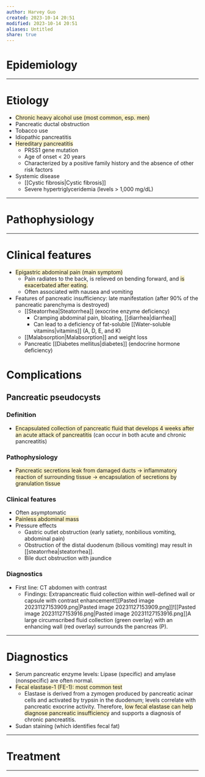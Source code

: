 ```yaml
---
author: Harvey Guo
created: 2023-10-14 20:51
modified: 2023-10-14 20:51
aliases: Untitled
share: true
---
```

# Epidemiology


---
# Etiology
- <span style="background:rgba(240, 200, 0, 0.2)">Chronic heavy alcohol use (most common, esp. men)</span>
- Pancreatic ductal obstruction
- Tobacco use
- Idiopathic pancreatitis
- <span style="background:rgba(240, 200, 0, 0.2)">Hereditary pancreatitis</span>
	- PRSS1 gene mutation
	- Age of onset < 20 years
	- Characterized by a positive family history and the absence of other risk factors
- Systemic disease
	- [[Cystic fibrosis|Cystic fibrosis]]
	- Severe hypertriglyceridemia (levels > 1,000 mg/dL)

---
# Pathophysiology


---
# Clinical features
- <span style="background:rgba(240, 200, 0, 0.2)">Epigastric abdominal pain (main symptom) </span>
	- Pain radiates to the back, is relieved on bending forward, and <span style="background:rgba(240, 200, 0, 0.2)">is exacerbated after eating.</span>
	- Often associated with nausea and vomiting
- Features of pancreatic insufficiency: late manifestation (after 90% of the pancreatic parenchyma is destroyed) 
	- [[Steatorrhea|Steatorrhea]] (exocrine enzyme deficiency)
		- Cramping abdominal pain, bloating, [[diarrhea|diarrhea]]
		- Can lead to a deficiency of fat-soluble [[Water-soluble vitamins|vitamins]] (A, D, E, and K)
	- [[Malabsorption|Malabsorption]] and weight loss 
	- Pancreatic [[Diabetes mellitus|diabetes]] (endocrine hormone deficiency) 
# Complications
## Pancreatic pseudocysts
### Definition
- <span style="background:rgba(240, 200, 0, 0.2)">Encapsulated collection of pancreatic fluid that develops 4 weeks after an acute attack of pancreatitis</span> (can occur in both acute and chronic pancreatitis)
### Pathophysiology
- <span style="background:rgba(240, 200, 0, 0.2)">Pancreatic secretions leak from damaged ducts → inflammatory reaction of surrounding tissue → encapsulation of secretions by granulation tissue</span>
### Clinical features
- Often asymptomatic
- <span style="background:rgba(240, 200, 0, 0.2)">Painless abdominal mass</span>
- Pressure effects
	- Gastric outlet obstruction (early satiety, nonbilious vomiting, abdominal pain)
	- Obstruction of the distal duodenum (bilious vomiting) may result in [[steatorrhea|steatorrhea]].
	- Bile duct obstruction with jaundice
### Diagnostics
- First line: CT abdomen with contrast  
	- Findings: Extrapancreatic fluid collection within well-defined wall or capsule with contrast enhancement![[Pasted image 20231127153909.png|Pasted image 20231127153909.png]]![[Pasted image 20231127153916.png|Pasted image 20231127153916.png]]A large circumscribed fluid collection (green overlay) with an enhancing wall (red overlay) surrounds the pancreas (P).

---
# Diagnostics
- Serum pancreatic enzyme levels: Lipase (specific) and amylase (nonspecific) are often normal.
- <span style="background:rgba(240, 200, 0, 0.2)">Fecal elastase-1 (FE-1): most common test</span> 
	- Elastase is derived from a zymogen produced by pancreatic acinar cells and activated by trypsin in the duodenum; levels correlate with pancreatic exocrine activity.  Therefore, <span style="background:rgba(240, 200, 0, 0.2)">low fecal elastase can help diagnose pancreatic insufficiency</span> and supports a diagnosis of chronic pancreatitis. 
- Sudan staining (which identifies fecal fat) 

---
# Treatment


---
